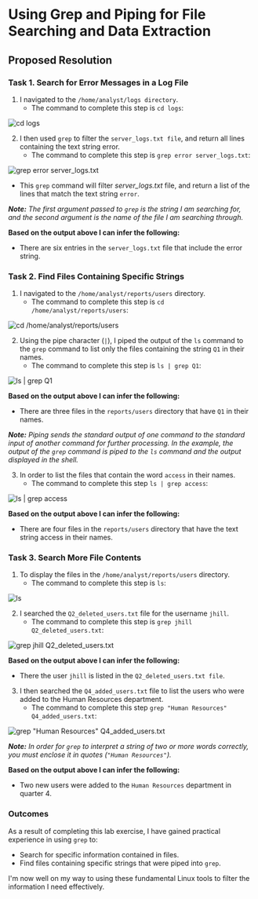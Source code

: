 # Using Grep and Piping for File Searching and Data Extraction

## Proposed Resolution

### Task 1. Search for Error Messages in a Log File

1. I navigated to the `/home/analyst/logs directory`.
    * The command to complete this step is `cd logs`:

![cd logs](https://github.com/user-attachments/assets/b86c3b3b-b57f-499b-836e-bef79dc1bab1)

2. I then used `grep` to filter the `server_logs.txt file`, and return all lines containing the text string error.
    * The command to complete this step is `grep error server_logs.txt`:

![grep error server_logs.txt](https://github.com/user-attachments/assets/a71973cb-5570-42c0-813e-ebf00f1d5dc3)

* This `grep` command will filter *server_logs.txt* file, and return a list of the lines that match the text string `error`.

***Note:** The first argument passed to `grep` is the string I am searching for, and the second argument is the name of the file I am searching through.*

**Based on the output above I can infer the following:**
* There are six entries in the `server_logs.txt` file that include the error string.

### Task 2. Find Files Containing Specific Strings
1. I navigated to the `/home/analyst/reports/users` directory.
      * The command to complete this step is `cd /home/analyst/reports/users`:

![cd /home/analyst/reports/users](https://github.com/user-attachments/assets/f3df60df-79c0-4ef1-8f0d-40bdb46e5f5a)

2. Using the pipe character (`|`), I piped the output of the `ls` command to the `grep` command to list only the files containing the string `Q1` in their names.
      * The command to complete this step is `ls | grep Q1`:

![ls | grep Q1](https://github.com/user-attachments/assets/af34233f-6848-47da-a205-6131b4713486)

**Based on the output above I can infer the following:**
* There are three files in the `reports/users` directory that have `Q1` in their names.

***Note:** Piping sends the standard output of one command to the standard input of another command for further processing. In the example, the output of the `grep` command is piped to the `ls` command and the output displayed in the shell.*

3. In order to list the files that contain the word `access` in their names.
      * The command to complete this step `ls | grep access`:

![ls | grep access](https://github.com/user-attachments/assets/0c5f8cdd-f666-4ad8-be2f-d3e5882c243e)

**Based on the output above I can infer the following:**
* There are four files in the `reports/users` directory that have the text string access in their names.

### Task 3. Search More File Contents

1. To display the files in the `/home/analyst/reports/users` directory. 
      *  The command to complete this step is `ls`:

![ls](https://github.com/user-attachments/assets/45184fa0-b2f9-4c9c-abad-3df754a9b596)

2. I searched the `Q2_deleted_users.txt` file for the username `jhill`.
      * The command to complete this step is `grep jhill Q2_deleted_users.txt`:

![grep jhill Q2_deleted_users.txt](https://github.com/user-attachments/assets/30316399-b3eb-4593-9b2c-79375e2c54e8)

**Based on the output above I can infer the following:**
* There the user `jhill` is listed in the `Q2_deleted_users.txt file`.

3. I then searched the `Q4_added_users.txt` file to list the users who were added to the Human Resources department.
      * The command to complete this step `grep "Human Resources" Q4_added_users.txt`:

![grep "Human Resources" Q4_added_users.txt](https://github.com/user-attachments/assets/8f410f9a-5aa1-47ab-af4e-0234c4392de9)

***Note:** In order for `grep` to interpret a string of two or more words correctly, you must enclose it in quotes (`"Human Resources"`).*

**Based on the output above I can infer the following:**
* Two new users were added to the `Human Resources` department in quarter 4.

### Outcomes

As a result of completing this lab exercise, I have gained practical experience in using `grep` to:

* Search for specific information contained in files.
* Find files containing specific strings that were piped into `grep`.
  
I'm now well on my way to using these fundamental Linux tools to filter the information I need effectively.
